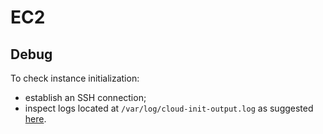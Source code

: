 # EC2

## Debug

To check instance initialization:

- establish an SSH connection;
- inspect logs located at `/var/log/cloud-init-output.log` as suggested [here](https://docs.aws.amazon.com/AWSEC2/latest/UserGuide/user-data.html#user-data-console).
